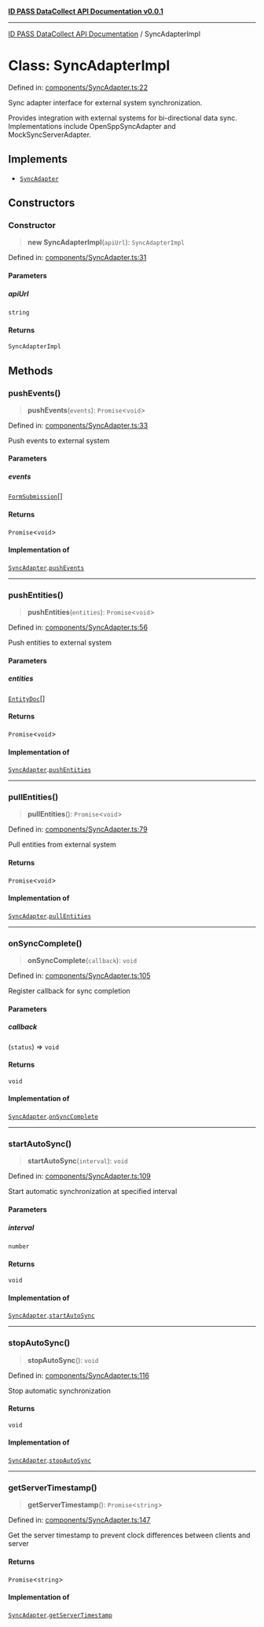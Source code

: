 [**ID PASS DataCollect API Documentation v0.0.1**](../README.md)

***

[ID PASS DataCollect API Documentation](../globals.md) / SyncAdapterImpl

# Class: SyncAdapterImpl

Defined in: [components/SyncAdapter.ts:22](https://github.com/idpass/idpass-data-collect/blob/main/packages/datacollect/src/components/SyncAdapter.ts#L22)

Sync adapter interface for external system synchronization.

Provides integration with external systems for bi-directional data sync.
Implementations include OpenSppSyncAdapter and MockSyncServerAdapter.

## Implements

- [`SyncAdapter`](../interfaces/SyncAdapter.md)

## Constructors

### Constructor

> **new SyncAdapterImpl**(`apiUrl`): `SyncAdapterImpl`

Defined in: [components/SyncAdapter.ts:31](https://github.com/idpass/idpass-data-collect/blob/main/packages/datacollect/src/components/SyncAdapter.ts#L31)

#### Parameters

##### apiUrl

`string`

#### Returns

`SyncAdapterImpl`

## Methods

### pushEvents()

> **pushEvents**(`events`): `Promise`\<`void`\>

Defined in: [components/SyncAdapter.ts:33](https://github.com/idpass/idpass-data-collect/blob/main/packages/datacollect/src/components/SyncAdapter.ts#L33)

Push events to external system

#### Parameters

##### events

[`FormSubmission`](../interfaces/FormSubmission.md)[]

#### Returns

`Promise`\<`void`\>

#### Implementation of

[`SyncAdapter`](../interfaces/SyncAdapter.md).[`pushEvents`](../interfaces/SyncAdapter.md#pushevents)

***

### pushEntities()

> **pushEntities**(`entities`): `Promise`\<`void`\>

Defined in: [components/SyncAdapter.ts:56](https://github.com/idpass/idpass-data-collect/blob/main/packages/datacollect/src/components/SyncAdapter.ts#L56)

Push entities to external system

#### Parameters

##### entities

[`EntityDoc`](../interfaces/EntityDoc.md)[]

#### Returns

`Promise`\<`void`\>

#### Implementation of

[`SyncAdapter`](../interfaces/SyncAdapter.md).[`pushEntities`](../interfaces/SyncAdapter.md#pushentities)

***

### pullEntities()

> **pullEntities**(): `Promise`\<`void`\>

Defined in: [components/SyncAdapter.ts:79](https://github.com/idpass/idpass-data-collect/blob/main/packages/datacollect/src/components/SyncAdapter.ts#L79)

Pull entities from external system

#### Returns

`Promise`\<`void`\>

#### Implementation of

[`SyncAdapter`](../interfaces/SyncAdapter.md).[`pullEntities`](../interfaces/SyncAdapter.md#pullentities)

***

### onSyncComplete()

> **onSyncComplete**(`callback`): `void`

Defined in: [components/SyncAdapter.ts:105](https://github.com/idpass/idpass-data-collect/blob/main/packages/datacollect/src/components/SyncAdapter.ts#L105)

Register callback for sync completion

#### Parameters

##### callback

(`status`) => `void`

#### Returns

`void`

#### Implementation of

[`SyncAdapter`](../interfaces/SyncAdapter.md).[`onSyncComplete`](../interfaces/SyncAdapter.md#onsynccomplete)

***

### startAutoSync()

> **startAutoSync**(`interval`): `void`

Defined in: [components/SyncAdapter.ts:109](https://github.com/idpass/idpass-data-collect/blob/main/packages/datacollect/src/components/SyncAdapter.ts#L109)

Start automatic synchronization at specified interval

#### Parameters

##### interval

`number`

#### Returns

`void`

#### Implementation of

[`SyncAdapter`](../interfaces/SyncAdapter.md).[`startAutoSync`](../interfaces/SyncAdapter.md#startautosync)

***

### stopAutoSync()

> **stopAutoSync**(): `void`

Defined in: [components/SyncAdapter.ts:116](https://github.com/idpass/idpass-data-collect/blob/main/packages/datacollect/src/components/SyncAdapter.ts#L116)

Stop automatic synchronization

#### Returns

`void`

#### Implementation of

[`SyncAdapter`](../interfaces/SyncAdapter.md).[`stopAutoSync`](../interfaces/SyncAdapter.md#stopautosync)

***

### getServerTimestamp()

> **getServerTimestamp**(): `Promise`\<`string`\>

Defined in: [components/SyncAdapter.ts:147](https://github.com/idpass/idpass-data-collect/blob/main/packages/datacollect/src/components/SyncAdapter.ts#L147)

Get the server timestamp to prevent clock differences between clients and server

#### Returns

`Promise`\<`string`\>

#### Implementation of

[`SyncAdapter`](../interfaces/SyncAdapter.md).[`getServerTimestamp`](../interfaces/SyncAdapter.md#getservertimestamp)
